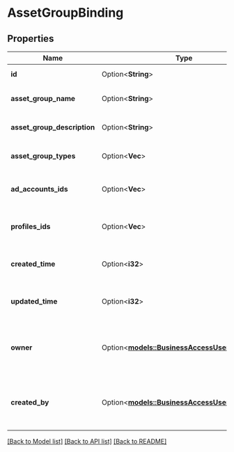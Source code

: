# AssetGroupBinding

## Properties

Name | Type | Description | Notes
------------ | ------------- | ------------- | -------------
**id** | Option<**String**> | Asset Group ID. | [optional]
**asset_group_name** | Option<**String**> | Asset Group name | [optional]
**asset_group_description** | Option<**String**> | Asset group description | [optional]
**asset_group_types** | Option<**Vec<String>**> | Asset group types | [optional]
**ad_accounts_ids** | Option<**Vec<String>**> | A list of ad account IDs under the asset group | [optional]
**profiles_ids** | Option<**Vec<String>**> | A list of profile IDs under asset group | [optional]
**created_time** | Option<**i32**> | The creation time of the asset group | [optional]
**updated_time** | Option<**i32**> | The last update time of the asset group | [optional]
**owner** | Option<[**models::BusinessAccessUserSummary**](BusinessAccessUserSummary.md)> | The data of the business that owns the asset group. | [optional]
**created_by** | Option<[**models::BusinessAccessUserSummary**](BusinessAccessUserSummary.md)> | The data of the user that created the asset group. | [optional]

[[Back to Model list]](../README.md#documentation-for-models) [[Back to API list]](../README.md#documentation-for-api-endpoints) [[Back to README]](../README.md)


